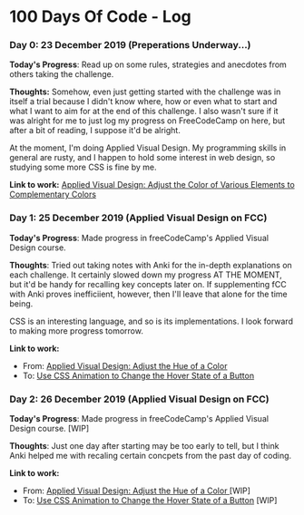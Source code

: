 # 100 Days Of Code - Log

### Day 0: 23 December 2019 (Preperations Underway...)

**Today's Progress**: Read up on some rules, strategies and anecdotes from others taking the challenge.

**Thoughts:** Somehow, even just getting started with the challenge was in itself a trial because I didn't know where, how or even what to start and what I want to aim for at the end of this challenge. I also wasn't sure if it was alright for me to just log my progress on FreeCodeCamp on here, but after a bit of reading, I suppose it'd be alright.

At the moment, I'm doing Applied Visual Design. My programming skills in general are rusty, and I happen to hold some interest in web design, so studying some more CSS is fine by me.

**Link to work:** 
[Applied Visual Design: Adjust the Color of Various Elements to Complementary Colors
](https://www.freecodecamp.org/learn/responsive-web-design/applied-visual-design/adjust-the-color-of-various-elements-to-complementary-colors)

### Day 1: 25 December 2019 (Applied Visual Design on FCC)

**Today's Progress**: Made progress in freeCodeCamp's Applied Visual Design course.

**Thoughts**: Tried out taking notes with Anki for the in-depth explanations on each challenge. It certainly slowed down my progress AT THE MOMENT, but it'd be handy for recalling key concepts later on. If supplementing fCC with Anki proves inefficiient, however, then I'll leave that alone for the time being.

CSS is an interesting language, and so is its implementations. I look forward to making more progress tomorrow.

**Link to work:** 
* From: [Applied Visual Design: Adjust the Hue of a Color
](https://www.freecodecamp.org/learn/responsive-web-design/applied-visual-design/adjust-the-hue-of-a-color)
* To: [Use CSS Animation to Change the Hover State of a Button](https://www.freecodecamp.org/learn/responsive-web-design/applied-visual-design/use-css-animation-to-change-the-hover-state-of-a-button)

### Day 2: 26 December 2019 (Applied Visual Design on FCC)

**Today's Progress**: Made progress in freeCodeCamp's Applied Visual Design course. [WIP]

**Thoughts**: Just one day after starting may be too early to tell, but I think Anki helped me with recaling certain concpets from the past day of coding. 

**Link to work:** 
* From: [Applied Visual Design: Adjust the Hue of a Color
](https://www.freecodecamp.org/learn/responsive-web-design/applied-visual-design/adjust-the-hue-of-a-color) [WIP]
* To: [Use CSS Animation to Change the Hover State of a Button](https://www.freecodecamp.org/learn/responsive-web-design/applied-visual-design/use-css-animation-to-change-the-hover-state-of-a-button) [WIP]
